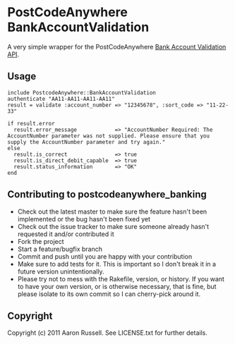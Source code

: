 # PostCodeAnywhere BankAccountValidation

A very simple wrapper for the PostCodeAnywhere [Bank Account Validation API](http://www.postcodeanywhere.co.uk/support/webservices/BankAccountValidation/Interactive/Validate/v2/default.aspx).

## Usage

    include PostcodeAnywhere::BankAccountValidation
    authenticate "AA11-AA11-AA11-AA11"
    result = validate :account_number => "12345678", :sort_code => "11-22-33"
    
    if result.error
      result.error_message            => "AccountNumber Required: The AccountNumber parameter was not supplied. Please ensure that you supply the AccountNumber parameter and try again."
    else
      result.is_correct               => true
      result.is_direct_debit_capable  => true
      result.status_information       => "OK"
    end

## Contributing to postcodeanywhere_banking
 
* Check out the latest master to make sure the feature hasn't been implemented or the bug hasn't been fixed yet
* Check out the issue tracker to make sure someone already hasn't requested it and/or contributed it
* Fork the project
* Start a feature/bugfix branch
* Commit and push until you are happy with your contribution
* Make sure to add tests for it. This is important so I don't break it in a future version unintentionally.
* Please try not to mess with the Rakefile, version, or history. If you want to have your own version, or is otherwise necessary, that is fine, but please isolate to its own commit so I can cherry-pick around it.

## Copyright

Copyright (c) 2011 Aaron Russell. See LICENSE.txt for
further details.


